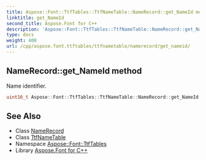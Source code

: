```yaml
---
title: Aspose::Font::TtfTables::TtfNameTable::NameRecord::get_NameId method
linktitle: get_NameId
second_title: Aspose.Font for C++
description: 'Aspose::Font::TtfTables::TtfNameTable::NameRecord::get_NameId method. Name identifier in C++.'
type: docs
weight: 400
url: /cpp/aspose.font.ttftables/ttfnametable/namerecord/get_nameid/
---
```

## NameRecord::get_NameId method


Name identifier.

```cpp
uint16_t Aspose::Font::TtfTables::TtfNameTable::NameRecord::get_NameId() const
```

## See Also

* Class [NameRecord](../)
* Class [TtfNameTable](../../)
* Namespace [Aspose::Font::TtfTables](../../../)
* Library [Aspose.Font for C++](../../../../)
